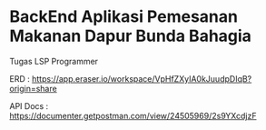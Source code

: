 # BackEnd Aplikasi Pemesanan Makanan Dapur Bunda Bahagia
Tugas LSP Programmer

ERD : https://app.eraser.io/workspace/VpHfZXyIA0kJuudpDIqB?origin=share

API Docs : https://documenter.getpostman.com/view/24505969/2s9YXcdjzF